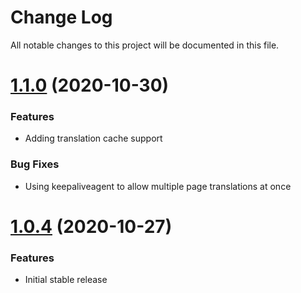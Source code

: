 # Change Log

All notable changes to this project will be documented in this file.

<a name="1.1.0"></a>
# [1.1.0](https://github.com/marcospcury/gatsby-plugin-translate/releases/tag/v1.1.0) (2020-10-30)

### Features

* Adding translation cache support

### Bug Fixes

* Using keepaliveagent to allow multiple page translations at once

<a name="1.0.4"></a>
# [1.0.4](https://github.com/marcospcury/gatsby-plugin-translate/releases/tag/v1.0.4) (2020-10-27)

### Features

* Initial stable release
